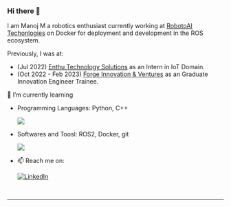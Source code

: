 ### Hi there 👋

I am Manoj M a robotics enthusiast currently working at [RobotoAI Techonlogies](https://robotoai.com/) on Docker for deployment and development in the ROS ecosystem.

Previously, I was at:
- (Jul 2022) [Enthu Technology Solutions](https://www.enthutech.in/home) as an Intern in IoT Domain.
- (Oct 2022 - Feb 2023) [Forge Innovation & Ventures](https://www.forgeforward.in/) as an Graduate Innovation Engineer Trainee.

🌱 I’m currently learning

- Programming Languages: Python, C++
  <p align="left">
    <a href="https://skillicons.dev">
      <img src="https://skillicons.dev/icons?i=cpp,python" />
    </a>
  </p>
- Softwares and Toosl: ROS2, Docker, git
  <p align="left">
    <a href="https://skillicons.dev">
      <img src="https://skillicons.dev/icons?i=git,docker,vscode,ros" />
    </a>
  </p>
  

- 📫 Reach me on:
  
    [![LinkedIn](https://img.shields.io/badge/LinkedIn-0077B5?style=for-the-badge&logo=linkedin&logoColor=white)](https://www.linkedin.com/in/manojm-dev/)


<br />

---


<!--
- 🔭 I’m currently working on ...
- 👯 I’m looking to collaborate on
- deploying robotic application using embedded linux
- 🤔 I’m looking for help with ...
- 💬 Ask me about ...
 ...
- ⚡ Fun fact: ...
-->
